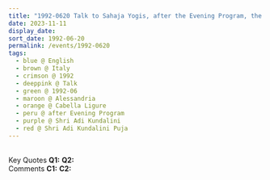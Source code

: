 ```yaml
---
title: "1992-0620 Talk to Sahaja Yogis, after the Evening Program, the day before Śhrī Ādi Kuṇḍalinī Pūjā, Tent, Cabella Ligure, Alessandria, Italy"
date: 2023-11-11
display_date: 
sort_date: 1992-06-20
permalink: /events/1992-0620
tags:
  - blue @ English
  - brown @ Italy
  - crimson @ 1992
  - deeppink @ Talk
  - green @ 1992-06
  - maroon @ Alessandria
  - orange @ Cabella Ligure
  - peru @ after Evening Program
  - purple @ Shri Adi Kundalini
  - red @ Shri Adi Kundalini Puja
---
```


<br>

<wave-list>
  <list-title color="DarkSeaGreen" width="55">Key Quotes</list-title>
  <list-item color="BlanchedAlmond" width="280"><b>Q1:</b> <i></i></list-item>
  <list-item color="Lavender" width="280"><b>Q2:</b> <i></i></list-item>
</wave-list>

<br>

<wave-list>
  <list-title color="DarkSeaGreen" width="55">Comments</list-title>
  <list-item color="BlanchedAlmond" width="280"><b>C1:</b> <i></i></list-item>
  <list-item color="Lavender" width="280"><b>C2:</b> <i></i></list-item>
</wave-list>